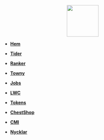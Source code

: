 <!-- docs/_sidebar.md -->

<a href="https://ekstammen.nu/">
<p align="center">
<img width="100" height="100" src="https://ekstammen.nu/img/serverlogo.png">  
</p>
</a>

* [**Hem**](/)

* [**Tider**](tider.md)

* [**Ranker**](ranker/README.md)

* [**Towny**](towny.md)
		
* [**Jobs**](jobs.md)

* [**LWC**](lwc.md)

* [**Tokens**](tokens.md)
	
* [**ChestShop**](chestshop.md)
	
* [**CMI**](cmi.md)

* [**Nycklar**](nycklar.md)
